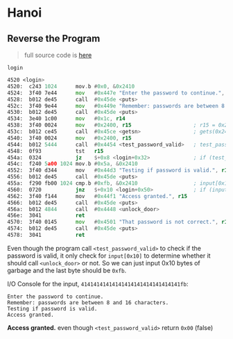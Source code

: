 # Hanoi

## Reverse the Program
> full source code is [here](./dump.asm)

`login`
```asm
4520 <login>
4520:  c243 1024      mov.b	#0x0, &0x2410
4524:  3f40 7e44      mov	#0x447e "Enter the password to continue.", r15
4528:  b012 de45      call	#0x45de <puts>
452c:  3f40 9e44      mov	#0x449e "Remember: passwords are between 8 and 16 characters.", r15
4530:  b012 de45      call	#0x45de <puts>
4534:  3e40 1c00      mov	#0x1c, r14
4538:  3f40 0024      mov	#0x2400, r15                    ; r15 = 0x2400 = input
453c:  b012 ce45      call	#0x45ce <getsn>                 ; gets(0x2400, 0x1c)
4540:  3f40 0024      mov	#0x2400, r15
4544:  b012 5444      call	#0x4454 <test_password_valid>   ; test_password_valid(input)
4548:  0f93           tst	r15
454a:  0324           jz	$+0x8 <login+0x32>              ; if (test_password_valid(input) == 0) goto 0x4552
454c:  f240 5a00 1024 mov.b	#0x5a, &0x2410
4552:  3f40 d344      mov	#0x44d3 "Testing if password is valid.", r15
4556:  b012 de45      call	#0x45de <puts>
455a:  f290 fb00 1024 cmp.b	#0xfb, &0x2410                  ; input[0x10] == 0xfb
4560:  0720           jnz	$+0x10 <login+0x50>             ; if (input[0x10] != 0xfb) goto 4570
4562:  3f40 f144      mov	#0x44f1 "Access granted.", r15
4566:  b012 de45      call	#0x45de <puts>
456a:  b012 4844      call	#0x4448 <unlock_door>
456e:  3041           ret
4570:  3f40 0145      mov	#0x4501 "That password is not correct.", r15
4574:  b012 de45      call	#0x45de <puts>
4578:  3041           ret
```

Even though the program call `<test_password_valid>` to check if the password is valid, it only check for `input[0x10]` to determine whether it should call `<unlock_door>` or not. So we can just input 0x10 bytes of garbage and the last byte should be `0xfb`.

I/O Console for the input, `41414141414141414141414141414141fb`:
```text
Enter the password to continue.
Remember: passwords are between 8 and 16 characters.
Testing if password is valid.
Access granted.
```
**Access granted.** even though `<test_password_valid>` return `0x00` (false)

<!-- solution: {'level_id': 4, 'input': '41414141414141414141414141414141fb;'} -->
